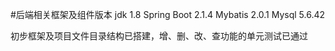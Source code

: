#后端相关框架及组件版本
jdk 1.8
Spring Boot 2.1.4
Mybatis 2.0.1
Mysql 5.6.42

初步框架及项目文件目录结构已搭建，增、删、改、查功能的单元测试已通过

